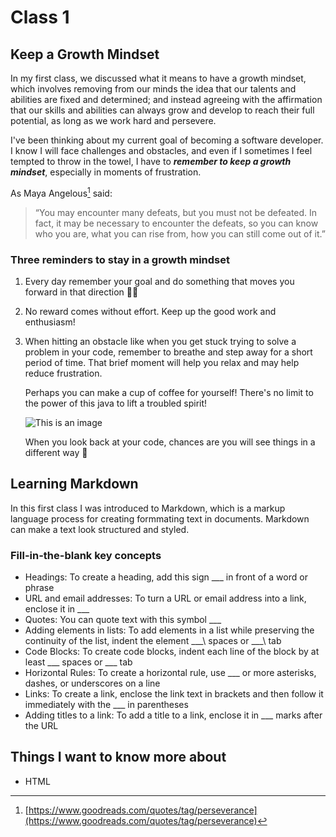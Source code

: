 # Class 1

## Keep a Growth Mindset

In my first class, we discussed what it means to have a growth mindset, which involves removing from our minds the idea that our talents and abilities are fixed and determined; and instead agreeing with the affirmation that our skills and abilities can always grow and develop to reach their full potential, as long as we work hard and persevere. 

I've been thinking about my current goal of becoming a software developer. I know I will face challenges and obstacles, and even if I sometimes I feel tempted to throw in the towel, I have to ***remember to keep a growth mindset***, especially in moments of frustration. 

As Maya Angelous[^note] said:

> “You may encounter many defeats, but you must not be defeated. In fact, it may be necessary to encounter the defeats, so you can know who you are, what you can rise from, how you can still come out of it.”

### Three reminders to stay in a growth mindset

1. Every day remember your goal and do something that moves you forward in that direction 🧗‍♀️
2. No reward comes without effort. Keep up the good work and enthusiasm! 
3. When hitting an obstacle like when you get stuck trying to solve a problem in your code, remember to breathe and step away for a short period of time. That brief moment will help you relax and may help reduce frustration. 

    Perhaps you can make a cup of coffee for yourself! There's no limit to the power of this java to lift a troubled spirit!

    ![This is an image](https://external-content.duckduckgo.com/iu/?u=https%3A%2F%2Ftse2.explicit.bing.net%2Fth%3Fid%3DOIP.c8nKn8XEvMijgCQPw_DhGgHaE7%26pid%3DApi&f=1&ipt=7c3971a3ae1754124e1c8fe5910b48abf93e126e4632364d01eedd0ef4e714e3&ipo=images)

    When you look back at your code, chances are you will see things in a different way 🙂

## Learning Markdown

In this first class I was introduced to Markdown, which is a markup language process for creating formmating text in documents. Markdown can make a text look structured and styled.

### Fill-in-the-blank key concepts

- Headings: To create a heading, add this sign ___ in front of a word or phrase 
- URL and email addresses: To turn a URL or email address into a link, enclose it in ___
- Quotes: You can quote text with this symbol ___
- Adding elements in lists: To add elements in a list while preserving the continuity of the list, indent the element ___\ spaces or ___\ tab
- Code Blocks: To create code blocks, indent each line of the block by at least \___ spaces or \___ tab
- Horizontal Rules: To create a horizontal rule, use ___ or more asterisks, dashes, or underscores on a line
- Links: To create a link, enclose the link text in brackets and then follow it immediately with the ___ in parentheses
- Adding titles to a link: To add a title to a link, enclose it in ___ marks after the URL

## Things I want to know more about

- HTML






[^note]: [https://www.goodreads.com/quotes/tag/perseverance](https://www.goodreads.com/quotes/tag/perseverance)
